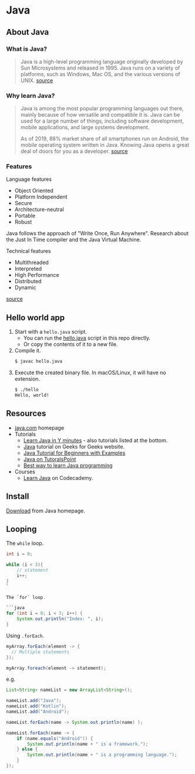 # Java


## About Java

### What is Java?

> Java is a high-level programming language originally developed by Sun Microsystems and released in 1995. Java runs on a variety of platforms, such as Windows, Mac OS, and the various versions of UNIX. [source](https://www.tutorialspoint.com/java/index.htm)


### Why learn Java?

> Java is among the most popular programming languages out there, mainly because of how versatile and compatible it is. Java can be used for a large number of things, including software development, mobile applications, and large systems development.
>
> As of 2019, 88% market share of all smartphones run on Android, the mobile operating system written in Java. Knowing Java opens a great deal of doors for you as a developer. [source](https://www.codecademy.com/learn/learn-java)


### Features

Language features

- Object Oriented
- Platform Independent
- Secure
- Architecture-neutral
- Portable
- Robust

Java follows the approach of "Write Once, Run Anywhere". Research about the Just In Time compiler and the Java Virtual Machine.

Technical features

- Multithreaded
- Interpreted
- High Performance
- Distributed
- Dynamic

[source](https://www.tutorialspoint.com/java/index.htm)


## Hello world app

1. Start with a `hello.java` script. 
    - You can run the [hello.java](hello.java) script in this repo directly.
    - Or copy the contents of it to a new file.
2. Compile it.
    ```sh
    $ javac hello.java
    ```
3. Execute the created binary file. In macOS/Linux, it will have no extension.
    ```sh
    $ ./hello
    Hello, world!
    ```


## Resources

- [java.com](https://www.java.com/) homepage
- Tutorials
    - [Learn Java in Y minutes](https://learnxinyminutes.com/docs/java/) - also tutorials listed at the bottom.
    - [Java](https://www.geeksforgeeks.org/setting-environment-java/) tutorial on Geeks for Geeks website.
    - [Java Tutorial for Beginners with Examples](https://beginnersbook.com/java-tutorial-for-beginners-with-examples/)
    - [Java on TutoralsPoint](https://www.tutorialspoint.com/java/index.htm)
    - [Best way to learn Java programming](https://howtodoinjava.com/resources/best-way-to-learn-java/)
- Courses
    - [Learn Java](https://www.codecademy.com/learn/learn-java) on Codecademy.


## Install

[Download](https://www.java.com/en/download/) from Java homepage.


## Looping

The `while` loop.

```java
int i = 0;

while (i < 3){
    // statement
    i++; 
}
`

The `for` loop.

```java
for (int i = 0; i < 3; i++) {
    System.out.println("Index: ", i);
}
```


Using `.forEach`.

```java
myArray.forEach(element -> {
  // Multiple statements
});

myArray.foreach(element -> statement);
```

e.g.

```java
List<String> nameList = new ArrayList<String>();

nameList.add("Java");
nameList.add("Kotlin");
nameList.add("Android");

nameList.forEach(name -> System.out.println(name) );

nameList.forEach(name -> {
    if (name.equals("Android")) {
        System.out.println(name + " is a framework.");  
    } else {
        System.out.println(name + " is a programming language.");
    }
});
```
 
